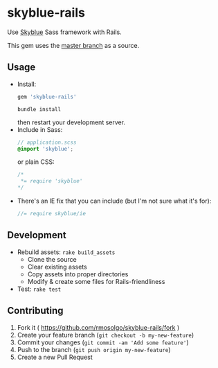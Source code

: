 # skyblue-rails

Use [Skyblue](http://stanko.github.io/skyblue/) Sass framework with Rails.

This gem uses the [master branch](https://github.com/Stanko/skyblue) as a source.

## Usage

- Install:
  ```ruby
  gem 'skyblue-rails'
  ```
  ```
  bundle install
  ```
  then restart your development server.
- Include in Sass:
  ```scss
  // application.scss
  @import 'skyblue';
  ```
  or plain CSS:
  ```css
  /*
   *= require 'skyblue'
  */
  ```
- There's an IE fix that you can include (but I'm not sure what it's for):
  ```javascript
  //= require skyblue/ie
  ```


## Development

- Rebuild assets: `rake build_assets`
  - Clone the source
  - Clear existing assets
  - Copy assets into proper directories
  - Modify & create some files for Rails-friendliness
- Test: `rake test`

## Contributing

1. Fork it ( https://github.com/rmosolgo/skyblue-rails/fork )
2. Create your feature branch (`git checkout -b my-new-feature`)
3. Commit your changes (`git commit -am 'Add some feature'`)
4. Push to the branch (`git push origin my-new-feature`)
5. Create a new Pull Request
